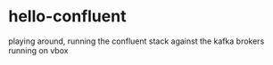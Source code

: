 # hello-confluent

playing around, running the confluent stack against the kafka brokers running on vbox
